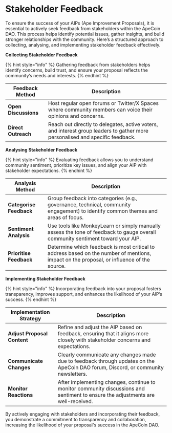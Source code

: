# Stakeholder Feedback

To ensure the success of your AIPs (Ape Improvement Proposals), it is essential to actively seek feedback from stakeholders within the ApeCoin DAO. This process helps identify potential issues, gather insights, and build stronger relationships with the community. Here’s a structured approach to collecting, analysing, and implementing stakeholder feedback effectively.

**Collecting Stakeholder Feedback**

{% hint style="info" %}
Gathering feedback from stakeholders helps identify concerns, build trust, and ensure your proposal reflects the community’s needs and interests.
{% endhint %}

<table data-card-size="large" data-view="cards"><thead><tr><th>Feedback Method</th><th>Description</th></tr></thead><tbody><tr><td><strong>Open Discussions</strong></td><td>Host regular open forums or Twitter/X Spaces where community members can voice their opinions and concerns.</td></tr><tr><td><strong>Direct Outreach</strong></td><td>Reach out directly to delegates, active voters, and interest group leaders to gather more personalised and specific feedback.</td></tr></tbody></table>

**Analysing Stakeholder Feedback**

{% hint style="info" %}
Evaluating feedback allows you to understand community sentiment, prioritize key issues, and align your AIP with stakeholder expectations.
{% endhint %}

<table data-view="cards"><thead><tr><th>Analysis Method</th><th>Description</th></tr></thead><tbody><tr><td><strong>Categorise Feedback</strong></td><td>Group feedback into categories (e.g., governance, technical, community engagement) to identify common themes and areas of focus.</td></tr><tr><td><strong>Sentiment Analysis</strong></td><td>Use tools like MonkeyLearn or simply manually assess the tone of feedback to gauge overall community sentiment toward your AIP.</td></tr><tr><td><strong>Prioritise Feedback</strong></td><td>Determine which feedback is most critical to address based on the number of mentions, impact on the proposal, or influence of the source.</td></tr></tbody></table>

**Implementing Stakeholder Feedback**

{% hint style="info" %}
Incorporating feedback into your proposal fosters transparency, improves support, and enhances the likelihood of your AIP’s success.
{% endhint %}

<table data-view="cards"><thead><tr><th>Implementation Strategy</th><th>Description</th></tr></thead><tbody><tr><td><strong>Adjust Proposal Content</strong></td><td>Refine and adjust the AIP based on feedback, ensuring that it aligns more closely with stakeholder concerns and expectations.</td></tr><tr><td><strong>Communicate Changes</strong></td><td>Clearly communicate any changes made due to feedback through updates on the ApeCoin DAO forum, Discord, or community newsletters.</td></tr><tr><td><strong>Monitor Reactions</strong></td><td>After implementing changes, continue to monitor community discussions and sentiment to ensure the adjustments are well-received.</td></tr></tbody></table>

By actively engaging with stakeholders and incorporating their feedback, you demonstrate a commitment to transparency and collaboration, increasing the likelihood of your proposal's success in the ApeCoin DAO.
